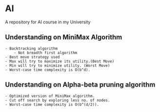 # AI
A repository for AI course in my University

## Understanding on MiniMax Algorithm
    - Backtracking algorithm
        - Not breadth first algorithm
    - Best move strategy used
    - Max will try to maximize its utility.(Best Move)
    - Min will try to minimize utility. (Worst Move)
    - Worst-case time complexity is O(b^d).

## Understanding on Alpha-beta pruning algorithm
    - Optimized version of MiniMax algorithm.
    - Cut off search by exploring less no. of nodes.
    - Worst-case time complexity is O(b^(d/2)).
    

